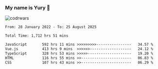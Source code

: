 ### My name is Yury 👋 
![codrwars](https://www.codewars.com/users/litury/badges/micro) 


<!--START_SECTION:waka-->

```txt
From: 28 January 2022 - To: 25 August 2025

Total Time: 1,712 hrs 51 mins

JavaScript       592 hrs 11 mins >>>>>>>>>----------------   34.57 %
Vue.js           413 hrs 9 mins  >>>>>>-------------------   24.12 %
TypeScript       328 hrs 53 mins >>>>>--------------------   19.20 %
HTML             116 hrs 55 mins >>-----------------------   06.83 %
CSS              107 hrs 43 mins >>-----------------------   06.29 %
```

<!--END_SECTION:waka-->

